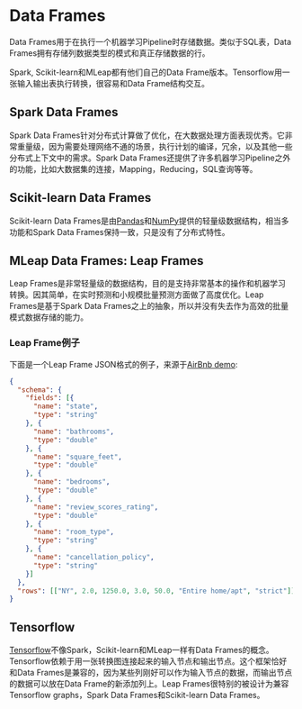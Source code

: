 # Data Frames

Data Frames用于在执行一个机器学习Pipeline时存储数据。类似于SQL表，Data Frames拥有存储列数据类型的模式和真正存储数据的行。

Spark, Scikit-learn和MLeap都有他们自己的Data Frame版本。Tensorflow用一张输入输出表执行转换，很容易和Data Frame结构交互。

## Spark Data Frames

Spark Data Frames针对分布式计算做了优化，在大数据处理方面表现优秀。它非常重量级，因为需要处理网络不通的场景，执行计划的编译，冗余，以及其他一些分布式上下文中的需求。Spark Data Frames还提供了许多机器学习Pipeline之外的功能，比如大数据集的连接，Mapping，Reducing，SQL查询等等。

## Scikit-learn Data Frames

Scikit-learn Data Frames是由[Pandas](http://pandas.pydata.org/)和[NumPy](http://www.numpy.org/)提供的轻量级数据结构，相当多功能和Spark Data Frames保持一致，只是没有了分布式特性。

## MLeap Data Frames: Leap Frames

Leap Frames是非常轻量级的数据结构，目的是支持非常基本的操作和机器学习转换。因其简单，在实时预测和小规模批量预测方面做了高度优化。Leap Frames是基于Spark Data Frames之上的抽象，所以并没有失去作为高效的批量模式数据存储的能力。

### Leap Frame例子

下面是一个Leap Frame JSON格式的例子，来源于[AirBnb demo](https://github.com/combust/mleap-demo/blob/master/notebooks/airbnb-price-regression.ipynb):

```json
{
  "schema": {
    "fields": [{
      "name": "state",
      "type": "string"
    }, {
      "name": "bathrooms",
      "type": "double"
    }, {
      "name": "square_feet",
      "type": "double"
    }, {
      "name": "bedrooms",
      "type": "double"
    }, {
      "name": "review_scores_rating",
      "type": "double"
    }, {
      "name": "room_type",
      "type": "string"
    }, {
      "name": "cancellation_policy",
      "type": "string"
    }]
  },
  "rows": [["NY", 2.0, 1250.0, 3.0, 50.0, "Entire home/apt", "strict"]]
}
```

## Tensorflow

[Tensorflow](https://www.tensorflow.org/)不像Spark，Scikit-learn和MLeap一样有Data Frames的概念。Tensorflow依赖于用一张转换图连接起来的输入节点和输出节点。这个框架恰好和Data Frames是兼容的，因为某些列刚好可以作为输入节点的数据，而输出节点的数据可以放在Data Frame的新添加列上。Leap Frames很特别的被设计为兼容Tensorflow graphs，Spark Data Frames和Scikit-learn Data Frames。
